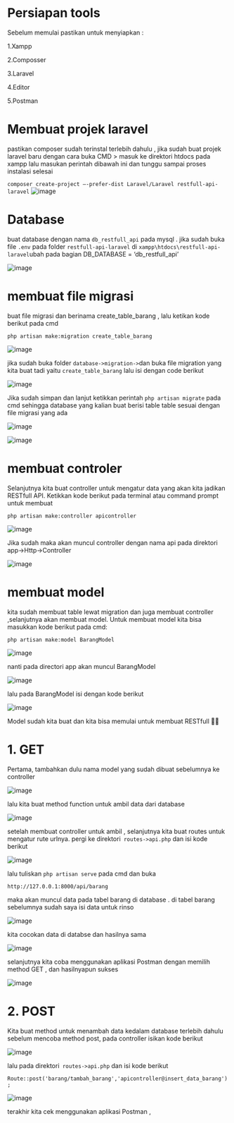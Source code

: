 # Persiapan tools
Sebelum memulai pastikan untuk menyiapkan :


1.Xampp

2.Composser 

3.Laravel 

4.Editor

5.Postman 

# Membuat projek laravel
pastikan composer sudah terinstal terlebih dahulu , jika sudah  buat projek laravel baru dengan cara buka CMD > masuk ke direktori htdocs pada xampp lalu masukan perintah dibawah ini dan tunggu sampai proses instalasi selesai

`composer create-project –-prefer-dist Laravel/Laravel restfull-api-laravel`
![image](https://user-images.githubusercontent.com/56968542/103202366-c94f4d80-4924-11eb-8af7-7ac95962665d.png)

# Database
buat database dengan nama `db_restfull_api` pada mysql . jika sudah buka file `.env` pada folder `restfull-api-laravel` di `xampp\htdocs\restfull-api-laravel`ubah pada bagian  DB_DATABASE = ‘db_restfull_api’

![image](https://user-images.githubusercontent.com/56968542/103202817-07993c80-4926-11eb-8995-fa206cc2469a.png)

# membuat file migrasi
 buat file migrasi dan berinama create_table_barang , lalu ketikan kode berikut pada cmd

`php artisan make:migration create_table_barang`

![image](https://user-images.githubusercontent.com/56968542/103203040-a756ca80-4926-11eb-8572-69435a22bb9d.png)

jika sudah buka folder `database->migration->`dan buka file migration yang kita buat tadi yaitu `create_table_barang` lalu isi dengan code berikut

![image](https://user-images.githubusercontent.com/56968542/103203184-fa308200-4926-11eb-9855-1cd4a2a6a7a3.png)

Jika sudah simpan dan lanjut ketikkan perintah `php artisan migrate`  pada cmd sehingga database yang kalian buat berisi table table sesuai dengan file migrasi yang ada

![image](https://user-images.githubusercontent.com/56968542/103203340-4085e100-4927-11eb-917b-4cb877a43a68.png)

![image](https://user-images.githubusercontent.com/56968542/103203819-619b0180-4928-11eb-96b2-466346de1ea5.png)

# membuat controler

Selanjutnya kita buat controller untuk mengatur data yang akan kita jadikan RESTfull API. Ketikkan kode berikut pada terminal atau command prompt untuk membuat

`php artisan make:controller apicontroller`

![image](https://user-images.githubusercontent.com/56968542/103269156-c8332480-49e7-11eb-81c2-1c82d2f4968b.png)

Jika sudah maka akan muncul controller dengan nama api pada direktori app->Http->Controller

![image](https://user-images.githubusercontent.com/56968542/103269220-f1ec4b80-49e7-11eb-89d6-5283240305db.png)

# membuat model
kita sudah membuat table lewat migration dan juga membuat controller ,selanjutnya  akan membuat model. Untuk membuat model kita bisa masukkan kode berikut pada cmd:

`php artisan make:model BarangModel`

![image](https://user-images.githubusercontent.com/56968542/103269533-a1292280-49e8-11eb-8766-28ff4f8994bc.png)

nanti pada directori app akan muncul BarangModel

![image](https://user-images.githubusercontent.com/56968542/103269659-dafa2900-49e8-11eb-83f0-0193eb49c9c4.png)

lalu pada BarangModel isi dengan kode berikut

![image](https://user-images.githubusercontent.com/56968542/103271756-adfc4500-49ed-11eb-85ab-c7ab63451c09.png)

Model sudah kita buat dan kita bisa memulai untuk membuat RESTfull 💃💃

# 1. GET
Pertama, tambahkan dulu nama model yang sudah dibuat sebelumnya ke controller 

![image](https://user-images.githubusercontent.com/56968542/103270684-1f86c400-49eb-11eb-9c6f-22fe16680de2.png)

lalu kita  buat method function untuk ambil data dari database 

![image](https://user-images.githubusercontent.com/56968542/103271087-d71bd600-49eb-11eb-91e9-07ea4c58056e.png)

setelah membuat controller untuk ambil , selanjutnya kita buat routes untuk mengatur rute urlnya. pergi ke direktori` routes->api.php` dan isi kode berikut

![image](https://user-images.githubusercontent.com/56968542/103271395-bb64ff80-49ec-11eb-8408-90b8f021b4c1.png)

lalu tuliskan `php artisan serve` pada cmd dan buka 

`http://127.0.0.1:8000/api/barang`

maka akan muncul data pada tabel barang di database . di tabel barang sebelumnya sudah saya isi data untuk rinso

![image](https://user-images.githubusercontent.com/56968542/103271961-3549b880-49ee-11eb-840d-862588c30c7f.png)

kita cocokan data di databse dan hasilnya sama 

![image](https://user-images.githubusercontent.com/56968542/103272059-72ae4600-49ee-11eb-84f9-c3c1f69e56b8.png)

selanjutnya kita coba menggunakan aplikasi Postman dengan memilih method GET , dan hasilnyapun sukses

![image](https://user-images.githubusercontent.com/56968542/103272413-624a9b00-49ef-11eb-890a-c0b12a4e4843.png)

# 2. POST
Kita buat method untuk menambah data kedalam database terlebih dahulu sebelum mencoba method post, pada controller isikan kode berikut

![image](https://user-images.githubusercontent.com/56968542/103273005-ce79ce80-49f0-11eb-9d13-0a554a6e1146.png)

lalu pada direktori` routes->api.php` dan isi kode berikut

`Route::post('barang/tambah_barang','apicontroller@insert_data_barang');`

![image](https://user-images.githubusercontent.com/56968542/103273233-62e43100-49f1-11eb-9091-aea32fc0f96d.png)

terakhir kita cek menggunakan aplikasi Postman , 





